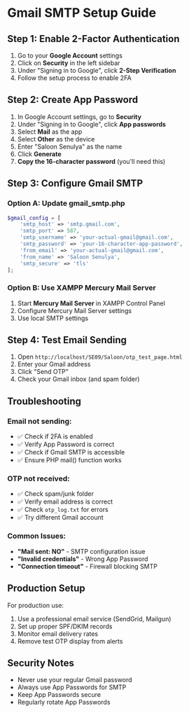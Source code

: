 # Gmail SMTP Setup Guide

## Step 1: Enable 2-Factor Authentication

1. Go to your **Google Account** settings
2. Click on **Security** in the left sidebar
3. Under "Signing in to Google", click **2-Step Verification**
4. Follow the setup process to enable 2FA

## Step 2: Create App Password

1. In Google Account settings, go to **Security**
2. Under "Signing in to Google", click **App passwords**
3. Select **Mail** as the app
4. Select **Other** as the device
5. Enter "Saloon Senulya" as the name
6. Click **Generate**
7. **Copy the 16-character password** (you'll need this)

## Step 3: Configure Gmail SMTP

### Option A: Update gmail_smtp.php
```php
$gmail_config = [
    'smtp_host' => 'smtp.gmail.com',
    'smtp_port' => 587,
    'smtp_username' => 'your-actual-gmail@gmail.com',
    'smtp_password' => 'your-16-character-app-password',
    'from_email' => 'your-actual-gmail@gmail.com',
    'from_name' => 'Saloon Senulya',
    'smtp_secure' => 'tls'
];
```

### Option B: Use XAMPP Mercury Mail Server
1. Start **Mercury Mail Server** in XAMPP Control Panel
2. Configure Mercury Mail Server settings
3. Use local SMTP settings

## Step 4: Test Email Sending

1. Open `http://localhost/SE09/Saloon/otp_test_page.html`
2. Enter your Gmail address
3. Click "Send OTP"
4. Check your Gmail inbox (and spam folder)

## Troubleshooting

### Email not sending:
- ✅ Check if 2FA is enabled
- ✅ Verify App Password is correct
- ✅ Check if Gmail SMTP is accessible
- ✅ Ensure PHP mail() function works

### OTP not received:
- ✅ Check spam/junk folder
- ✅ Verify email address is correct
- ✅ Check `otp_log.txt` for errors
- ✅ Try different Gmail account

### Common Issues:
- **"Mail sent: NO"** - SMTP configuration issue
- **"Invalid credentials"** - Wrong App Password
- **"Connection timeout"** - Firewall blocking SMTP

## Production Setup

For production use:
1. Use a professional email service (SendGrid, Mailgun)
2. Set up proper SPF/DKIM records
3. Monitor email delivery rates
4. Remove test OTP display from alerts

## Security Notes

- Never use your regular Gmail password
- Always use App Passwords for SMTP
- Keep App Passwords secure
- Regularly rotate App Passwords
